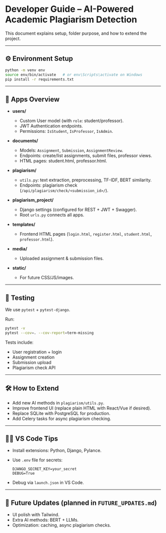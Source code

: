 # Developer Guide – AI-Powered Academic Plagiarism Detection

This document explains setup, folder purpose, and how to extend the project.

---

## ⚙️ Environment Setup

```bash
python -m venv env
source env/bin/activate   # or env\Scripts\activate on Windows
pip install -r requirements.txt
```

---

## 📂 Apps Overview

- **users/**  
  - Custom User model (with `role`: student/professor).  
  - JWT Authentication endpoints.  
  - Permissions: `IsStudent`, `IsProfessor`, `IsAdmin`.

- **documents/**  
  - Models: `Assignment`, `Submission`, `AssignmentReview`.  
  - Endpoints: create/list assignments, submit files, professor views.  
  - HTML pages: student.html, professor.html.  

- **plagiarism/**  
  - `utils.py`: text extraction, preprocessing, TF-IDF, BERT similarity.  
  - Endpoints: plagiarism check (`/api/plagiarism/check/<submission_id>/`).  

- **plagiarism_project/**  
  - Django settings (configured for REST + JWT + Swagger).  
  - Root `urls.py` connects all apps.  

- **templates/**  
  - Frontend HTML pages (`login.html`, `register.html`, `student.html`, `professor.html`).  

- **media/**  
  - Uploaded assignment & submission files.  

- **static/**  
  - For future CSS/JS/images.  

---

## 🧪 Testing

We use `pytest` + `pytest-django`.

Run:

```bash
pytest -v
pytest --cov=. --cov-report=term-missing
```

Tests include:

- User registration + login
- Assignment creation
- Submission upload
- Plagiarism check API

---

## 🛠️ How to Extend

- Add new AI methods in `plagiarism/utils.py`.  
- Improve frontend UI (replace plain HTML with React/Vue if desired).  
- Replace SQLite with PostgreSQL for production.  
- Add Celery tasks for async plagiarism checking.  

---

## 🧑‍💻 VS Code Tips

- Install extensions: Python, Django, Pylance.  
- Use `.env` file for secrets:

  ```text
  DJANGO_SECRET_KEY=your_secret
  DEBUG=True
  ```
  
- Debug via `launch.json` in VS Code.  

---

## 🔮 Future Updates (planned in `FUTURE_UPDATES.md`)

- UI polish with Tailwind.
- Extra AI methods: BERT + LLMs.
- Optimization: caching, async plagiarism checks.
